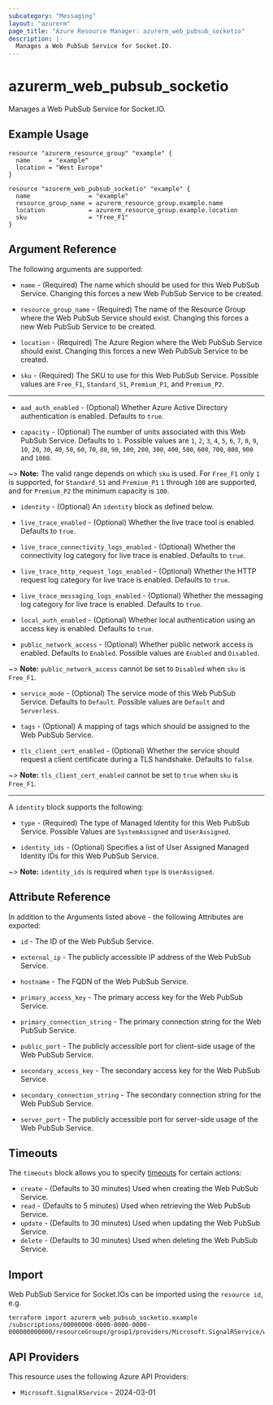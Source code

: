 ```yaml
---
subcategory: "Messaging"
layout: "azurerm"
page_title: "Azure Resource Manager: azurerm_web_pubsub_socketio"
description: |-
  Manages a Web PubSub Service for Socket.IO.
---
```


# azurerm_web_pubsub_socketio

Manages a Web PubSub Service for Socket.IO.

## Example Usage

```hcl
resource "azurerm_resource_group" "example" {
  name     = "example"
  location = "West Europe"
}

resource "azurerm_web_pubsub_socketio" "example" {
  name                = "example"
  resource_group_name = azurerm_resource_group.example.name
  location            = azurerm_resource_group.example.location
  sku                 = "Free_F1"
}
```

## Argument Reference

The following arguments are supported:

* `name` - (Required) The name which should be used for this Web PubSub Service. Changing this forces a new Web PubSub Service to be created.

* `resource_group_name` - (Required) The name of the Resource Group where the Web PubSub Service should exist. Changing this forces a new Web PubSub Service to be created.

* `location` - (Required) The Azure Region where the Web PubSub Service should exist. Changing this forces a new Web PubSub Service to be created.

* `sku` - (Required) The SKU to use for this Web PubSub Service. Possible values are `Free_F1`, `Standard_S1`, `Premium_P1`, and `Premium_P2`.

---

* `aad_auth_enabled` - (Optional) Whether Azure Active Directory authentication is enabled. Defaults to `true`.

* `capacity` - (Optional) The number of units associated with this Web PubSub Service. Defaults to `1`. Possible values are `1`, `2`, `3`, `4`, `5`, `6`, `7`, `8`, `9`, `10`, `20`, `30`, `40`, `50`, `60`, `70`, `80`, `90`, `100`, `200`, `300`, `400`, `500`, `600`, `700`, `800`, `900` and `1000`.

~> **Note:** The valid range depends on which `sku` is used. For `Free_F1` only `1` is supported, for `Standard_S1` and `Premium_P1` `1` through `100` are supported, and for `Premium_P2` the minimum capacity is `100`.

* `identity` - (Optional) An `identity` block as defined below.

* `live_trace_enabled` - (Optional) Whether the live trace tool is enabled. Defaults to `true`.

* `live_trace_connectivity_logs_enabled` - (Optional) Whether the connectivity log category for live trace is enabled. Defaults to `true`.

* `live_trace_http_request_logs_enabled` - (Optional) Whether the HTTP request log category for live trace is enabled. Defaults to `true`.

* `live_trace_messaging_logs_enabled` - (Optional) Whether the messaging log category for live trace is enabled. Defaults to `true`.

* `local_auth_enabled` - (Optional) Whether local authentication using an access key is enabled. Defaults to `true`.

* `public_network_access` - (Optional) Whether public network access is enabled. Defaults to `Enabled`. Possible values are `Enabled` and `Disabled`.

~> **Note:** `public_network_access` cannot be set to `Disabled` when `sku` is `Free_F1`.

* `service_mode` - (Optional) The service mode of this Web PubSub Service. Defaults to `Default`. Possible values are `Default` and `Serverless`.

* `tags` - (Optional) A mapping of tags which should be assigned to the Web PubSub Service.

* `tls_client_cert_enabled` - (Optional) Whether the service should request a client certificate during a TLS handshake. Defaults to `false`.

~> **Note:** `tls_client_cert_enabled` cannot be set to `true` when `sku` is `Free_F1`.

---

A `identity` block supports the following:

* `type` - (Required) The type of Managed Identity for this Web PubSub Service. Possible Values are `SystemAssigned` and `UserAssigned`.

* `identity_ids` - (Optional) Specifies a list of User Assigned Managed Identity IDs for this Web PubSub Service.

~> **Note:** `identity_ids` is required when `type` is `UserAssigned`.

## Attribute Reference

In addition to the Arguments listed above - the following Attributes are exported: 

* `id` - The ID of the Web PubSub Service.

* `external_ip` - The publicly accessible IP address of the Web PubSub Service.

* `hostname` - The FQDN of the Web PubSub Service.

* `primary_access_key` - The primary access key for the Web PubSub Service.

* `primary_connection_string` - The primary connection string for the Web PubSub Service.

* `public_port` - The publicly accessible port for client-side usage of the Web PubSub Service.

* `secondary_access_key` - The secondary access key for the Web PubSub Service.

* `secondary_connection_string` - The secondary connection string for the Web PubSub Service.

* `server_port` - The publicly accessible port for server-side usage of the Web PubSub Service.

## Timeouts

The `timeouts` block allows you to specify [timeouts](https://developer.hashicorp.com/terraform/language/resources/configure#define-operation-timeouts) for certain actions:

* `create` - (Defaults to 30 minutes) Used when creating the Web PubSub Service.
* `read` - (Defaults to 5 minutes) Used when retrieving the Web PubSub Service.
* `update` - (Defaults to 30 minutes) Used when updating the Web PubSub Service.
* `delete` - (Defaults to 30 minutes) Used when deleting the Web PubSub Service.

## Import

Web PubSub Service for Socket.IOs can be imported using the `resource id`, e.g.

```shell
terraform import azurerm_web_pubsub_socketio.example /subscriptions/00000000-0000-0000-0000-000000000000/resourceGroups/group1/providers/Microsoft.SignalRService/webPubSub/pubsub1
```

## API Providers
<!-- This section is generated, changes will be overwritten -->
This resource uses the following Azure API Providers:

* `Microsoft.SignalRService` - 2024-03-01
